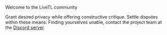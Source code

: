 Welcome to the LiveTL community

Grant desired privacy while offering constructive critique.
Settle disputes within these means.
Finding yourselves unable, contact the project team at the [Discord server](https://discord.gg/uJrV3tmthg).
